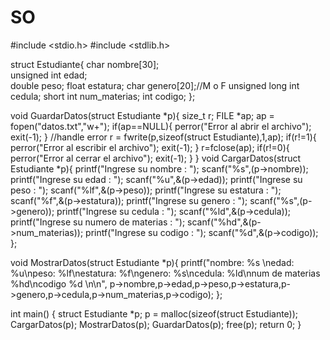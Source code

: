 # SO
#include <stdio.h>
#include <stdlib.h>

struct Estudiante{
char nombre[30];   
unsigned int edad;    
double peso;
float estatura;
char genero[20];//M o F
unsigned long int cedula;
short int num_materias;
int codigo;
};

void GuardarDatos(struct Estudiante *p){
  size_t r;
  FILE *ap;
  ap = fopen("datos.txt","w+");
  if(ap==NULL){
    perror("Error al abrir el archivo");
    exit(-1);
  } //handle error
  r = fwrite(p,sizeof(struct Estudiante),1,ap);
  if(r!=1){
    perror("Error al escribir el archivo");
    exit(-1);
  }
  r=fclose(ap);
  if(r!=0){
    perror("Error al cerrar el archivo");
    exit(-1);
  }
}
void CargarDatos(struct Estudiante *p){
printf("Ingrese su nombre : "); 
scanf("%s",(p->nombre));
printf("Ingrese su edad : "); 
scanf("%u",&(p->edad));
printf("Ingrese su peso : "); 
scanf("%lf",&(p->peso));
printf("Ingrese su estatura : "); 
scanf("%f",&(p->estatura));
printf("Ingrese su genero : "); 
scanf("%s",(p->genero));
printf("Ingrese su cedula : "); 
scanf("%ld",&(p->cedula));
printf("Ingrese su numero de materias : "); 
scanf("%hd",&(p->num_materias));
printf("Ingrese su codigo : "); 
scanf("%d",&(p->codigo));
};

void MostrarDatos(struct Estudiante *p){
printf("nombre: %s \nedad: %u\npeso: %lf\nestatura: %f\ngenero: %s\ncedula: %ld\nnum de materias %hd\ncodigo %d \n\n",
p->nombre,p->edad,p->peso,p->estatura,p->genero,p->cedula,p->num_materias,p->codigo);
};

int main() {
struct Estudiante *p;
p = malloc(sizeof(struct Estudiante));
CargarDatos(p);
MostrarDatos(p);
 GuardarDatos(p);
free(p);
return 0;
}
